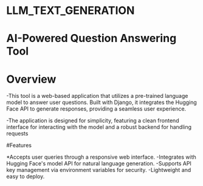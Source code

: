 # LLM_TEXT_GENERATION

# AI-Powered Question Answering Tool

# Overview

-This tool is a web-based application that utilizes a pre-trained language model to answer user questions. Built with Django, it integrates the Hugging Face API to generate responses, providing a seamless user experience.

-The application is designed for simplicity, featuring a clean frontend interface for interacting with the model and a robust backend for handling requests

#Features

*Accepts user queries through a responsive web interface.
-Integrates with Hugging Face's model API for natural language generation.
-Supports API key management via environment variables for security.
-Lightweight and easy to deploy.
